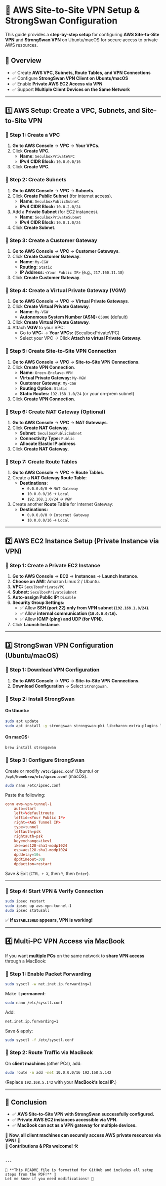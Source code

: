 

# 🚀 AWS Site-to-Site VPN Setup & StrongSwan Configuration

This guide provides a **step-by-step setup** for configuring **AWS Site-to-Site VPN** and **StrongSwan VPN** on Ubuntu/macOS for secure access to private AWS resources.

## **📌 Overview**
- ✅ Create **AWS VPC, Subnets, Route Tables, and VPN Connections**
- ✅ Configure **StrongSwan VPN Client on Ubuntu/macOS**
- ✅ Enable **Private AWS EC2 Access via VPN**
- ✅ Support **Multiple Client Devices on the Same Network**

---

## **1️⃣ AWS Setup: Create a VPC, Subnets, and Site-to-Site VPN**
### **🔹 Step 1: Create a VPC**
1. **Go to AWS Console** → **VPC** → **Your VPCs**.
2. Click **Create VPC**.
   - **Name:** `SeculboxPrivateVPC`
   - **IPv4 CIDR Block:** `10.0.0.0/16`
3. Click **Create VPC**.

### **🔹 Step 2: Create Subnets**
1. **Go to AWS Console** → **VPC** → **Subnets**.
2. Click **Create Public Subnet** (for internet access).
   - **Name:** `SeculboxPublicSubnet`
   - **IPv4 CIDR Block:** `10.0.2.0/24`
3. Add a **Private Subnet** (for EC2 instances).
   - **Name:** `SeculboxPrivateSubnet`
   - **IPv4 CIDR Block:** `10.0.1.0/24`
4. Click **Create Subnet**.

### **🔹 Step 3: Create a Customer Gateway**
1. **Go to AWS Console** → **VPC** → **Customer Gateways**.
2. Click **Create Customer Gateway**.
   - **Name:** `My-CGW`
   - **Routing:** `Static`
   - **IP Address:** `<Your Public IP>` (e.g., `217.160.11.18`)
3. Click **Create Customer Gateway**.

### **🔹 Step 4: Create a Virtual Private Gateway (VGW)**
1. **Go to AWS Console** → **VPC** → **Virtual Private Gateways**.
2. Click **Create Virtual Private Gateway**.
   - **Name:** `My-VGW`
   - **Autonomous System Number (ASN):** `65000` (default)
3. Click **Create Virtual Private Gateway**.
4. Attach **VGW** to your VPC:
   - Go to **VPC:** → **Your VPCs:** (SeculboxPrivateVPC)
   - Select your VPC → Click **Attach to virtual Private Gateway**.

### **🔹 Step 5: Create Site-to-Site VPN Connection**
1. **Go to AWS Console** → **VPC** → **Site-to-Site VPN Connections**.
2. Click **Create VPN Connection**.
   - **Name:** `Green-Enclave-VPN`
   - **Virtual Private Gateway:** `My-VGW`
   - **Customer Gateway:** `My-CGW`
   - **Routing Option:** `Static`
   - **Static Routes:** `192.168.1.0/24` (or your on-prem subnet)
3. Click **Create VPN Connection**.

### **🔹 Step 6: Create NAT Gateway (Optional)**
1. **Go to AWS Console** → **VPC** → **NAT Gateways**.
2. Click **Create NAT Gateway**.
   - **Subnet:** `SeculboxPublicSubnet`
   - **Connectivity Type:** `Public`
   - **Allocate Elastic IP address**
3. Click **Create NAT Gateway**.

### **🔹 Step 7: Create Route Tables**
1. **Go to AWS Console** → **VPC** → **Route Tables**.
2. Create a **NAT Gateway Route Table**:
   - **Destinations:**
     - `0.0.0.0/0` → `NAT Gateway`
     - `10.0.0.0/16` → `Local`
     - `192.168.1.0/24` → `VGW`
3. Create another **Route Table** for Internet Gateway:
   - **Destinations:**
     - `0.0.0.0/0` → `Internet Gateway`
     - `10.0.0.0/16` → `Local`

---

## **2️⃣ AWS EC2 Instance Setup (Private Instance via VPN)**
### **🔹 Step 1: Create a Private EC2 Instance**
1. **Go to AWS Console** → **EC2** → **Instances** → **Launch Instance**.
2. **Choose an AMI:** Amazon Linux 2 / Ubuntu.
3. **VPC:** `SeculboxPrivateVPC`
4. **Subnet:** `SeculboxPrivateSubnet`
5. **Auto-assign Public IP:** `Disable`
6. **Security Group Settings:**
   - ✅ Allow **SSH (port 22) only from VPN subnet (`192.168.1.0/24`).**
   - ✅ Allow **internal communication (`10.0.0.0/16`).**
   - ✅ Allow **ICMP (ping) and UDP (for VPN).**
7. Click **Launch Instance**.

---

## **3️⃣ StrongSwan VPN Configuration (Ubuntu/macOS)**
### **🔹 Step 1: Download VPN Configuration**
1. **Go to AWS Console** → **VPC** → **Site-to-Site VPN Connections**.
2. **Download Configuration** → Select `StrongSwan`.

### **🔹 Step 2: Install StrongSwan**
#### **On Ubuntu:**
```sh
sudo apt update
sudo apt install -y strongswan strongswan-pki libcharon-extra-plugins libcharon-extauth-plugins
```
#### **On macOS:**
```sh
brew install strongswan
```

### **🔹 Step 3: Configure StrongSwan**
Create or modify **`/etc/ipsec.conf`** (Ubuntu) or **`/opt/homebrew/etc/ipsec.conf`** (macOS).
```sh
sudo nano /etc/ipsec.conf
```
Paste the following:
```conf
conn aws-vpn-tunnel-1
    auto=start
    left=%defaultroute
    leftid=<Your Public IP>
    right=<AWS Tunnel IP>
    type=tunnel
    leftauth=psk
    rightauth=psk
    keyexchange=ikev1
    ike=aes128-sha1-modp1024
    esp=aes128-sha1-modp1024
    dpddelay=10s
    dpdtimeout=30s
    dpdaction=restart
```
Save & Exit (`CTRL + X`, then `Y`, then `Enter`).

---

### **🔹 Step 4: Start VPN & Verify Connection**
```sh
sudo ipsec restart
sudo ipsec up aws-vpn-tunnel-1
sudo ipsec statusall
```
✅ **If `ESTABLISHED` appears, VPN is working!**

---

## **4️⃣ Multi-PC VPN Access via MacBook**
If you want **multiple PCs** on the same network to **share VPN access** through a MacBook:

### **🔹 Step 1: Enable Packet Forwarding**
```sh
sudo sysctl -w net.inet.ip.forwarding=1
```
Make it **permanent**:
```sh
sudo nano /etc/sysctl.conf
```
Add:
```sh
net.inet.ip.forwarding=1
```
Save & apply:
```sh
sudo sysctl -f /etc/sysctl.conf
```

### **🔹 Step 2: Route Traffic via MacBook**
On **client machines** (other PCs), add:
```sh
sudo route -n add -net 10.0.0.0/16 192.168.5.142
```
(Replace `192.168.5.142` with your **MacBook’s local IP**.)

---

## **🎯 Conclusion**
- ✅ **AWS Site-to-Site VPN with StrongSwan successfully configured.**
- ✅ **Private AWS EC2 instances accessible via VPN.**
- ✅ **MacBook can act as a VPN gateway for multiple devices.**

🚀 **Now, all client machines can securely access AWS private resources via VPN!** 🚀  
🔹 **Contributions & PRs welcome!** 🛠️
```

---

🚀 **This README file is formatted for GitHub and includes all setup steps from the PDF!** 🚀  
Let me know if you need modifications! 🚀
